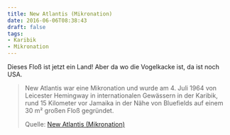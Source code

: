 ```yaml
---
title: New Atlantis (Mikronation)
date: 2016-06-06T08:38:43
draft: false
tags:
- Karibik
- Mikronation
---
```


Dieses Floß ist jetzt ein Land! Aber da wo die Vogelkacke ist, da ist noch
USA.


> New Atlantis war eine Mikronation und wurde am 4. Juli 1964 von Leicester
> Hemingway in internationalen Gewässern in der Karibik, rund 15 Kilometer
> vor Jamaika in der Nähe von Bluefields auf einem 30 m² großen Floß
> gegründet.
>
> Quelle: [New Atlantis (Mikronation)](https://de.wikipedia.org/wiki/New_Atlantis_(Mikronation))
